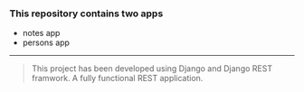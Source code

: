 ### This repository contains two apps
- notes app
- persons app
***
> This project has been developed using Django and Django REST framwork. A fully functional REST application.
